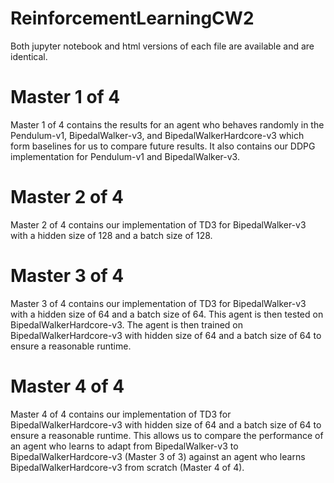 # ReinforcementLearningCW2
Both jupyter notebook and html versions of each file are available and are identical.

# Master 1 of 4
Master 1 of 4 contains the results for an agent who behaves randomly in the Pendulum-v1, BipedalWalker-v3, and BipedalWalkerHardcore-v3 which form baselines for us to compare future results. It also contains our DDPG implementation for Pendulum-v1 and BipedalWalker-v3. 

# Master 2 of 4
Master 2 of 4 contains our implementation of TD3 for BipedalWalker-v3 with a hidden size of 128 and a batch size of 128.

# Master 3 of 4
Master 3 of 4 contains our implementation of TD3 for BipedalWalker-v3 with a hidden size of 64 and a batch size of 64. This agent is then tested on BipedalWalkerHardcore-v3. The agent is then trained on BipedalWalkerHardcore-v3 with hidden size of 64 and a batch size of 64 to ensure a reasonable runtime.

# Master 4 of 4
Master 4 of 4 contains our implementation of TD3 for BipedalWalkerHardcore-v3 with hidden size of 64 and a batch size of 64 to ensure a reasonable runtime. This allows us to compare the performance of an agent who learns to adapt from BipedalWalker-v3 to BipedalWalkerHardcore-v3 (Master 3 of 3) against an agent who learns BipedalWalkerHardcore-v3 from scratch (Master 4 of 4).
